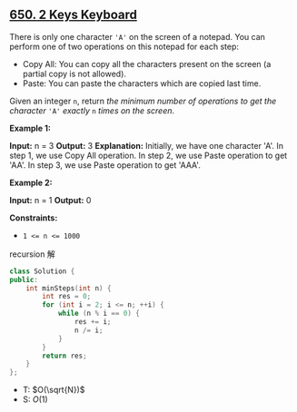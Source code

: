 ## [650\. 2 Keys Keyboard](https://leetcode.com/problems/2-keys-keyboard/)

There is only one character `'A'` on the screen of a notepad. You can perform one of two operations on this notepad for each step:

- Copy All: You can copy all the characters present on the screen (a partial copy is not allowed).
- Paste: You can paste the characters which are copied last time.

Given an integer `n`, return _the minimum number of operations to get the character_ `'A'` _exactly_ `n` _times on the screen_.

**Example 1:**

**Input:** n = 3
**Output:** 3
**Explanation:** Initially, we have one character 'A'.
In step 1, we use Copy All operation.
In step 2, we use Paste operation to get 'AA'.
In step 3, we use Paste operation to get 'AAA'.

**Example 2:**

**Input:** n = 1
**Output:** 0

**Constraints:**

- `1 <= n <= 1000`

recursion 解

```cpp
class Solution {
public:
    int minSteps(int n) {
        int res = 0;
        for (int i = 2; i <= n; ++i) {
            while (n % i == 0) {
                res += i;
                n /= i;
            }
        }
        return res;
    }
};
```

- T: $O(\sqrt{N})$
- S: $O(1)$
